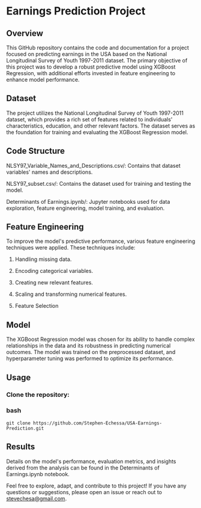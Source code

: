# Earnings Prediction Project
## Overview

This GitHub repository contains the code and documentation for a project focused on predicting earnings in the USA based on the National Longitudinal Survey of Youth 1997-2011 dataset. The primary objective of this project was to develop a robust predictive model using XGBoost Regression, with additional efforts invested in feature engineering to enhance model performance.

## Dataset

The project utilizes the National Longitudinal Survey of Youth 1997-2011 dataset, which provides a rich set of features related to individuals' characteristics, education, and other relevant factors. The dataset serves as the foundation for training and evaluating the XGBoost Regression model.

## Code Structure

  NLSY97_Variable_Names_and_Descriptions.csv/: Contains that dataset variables' names and descriptions.
  
  NLSY97_subset.csv/: Contains the dataset used for training and testing the model.
  
  Determinants of Earnings.ipynb/: Jupyter notebooks used for data exploration, feature engineering, model training, and evaluation.

## Feature Engineering

To improve the model's predictive performance, various feature engineering techniques were applied. These techniques include:

  1) Handling missing data.
  
  2) Encoding categorical variables.
  
  3) Creating new relevant features.
  
  4) Scaling and transforming numerical features.
  
  5) Feature Selection

## Model

The XGBoost Regression model was chosen for its ability to handle complex relationships in the data and its robustness in predicting numerical outcomes. The model was trained on the preprocessed dataset, and hyperparameter tuning was performed to optimize its performance.

## Usage

  ### Clone the repository:

  ### bash

    git clone https://github.com/Stephen-Echessa/USA-Earnings-Prediction.git

## Results

Details on the model's performance, evaluation metrics, and insights derived from the analysis can be found in the Determinants of Earnings.ipynb notebook.

Feel free to explore, adapt, and contribute to this project! If you have any questions or suggestions, please open an issue or reach out to stevechesa@gmail.com.
